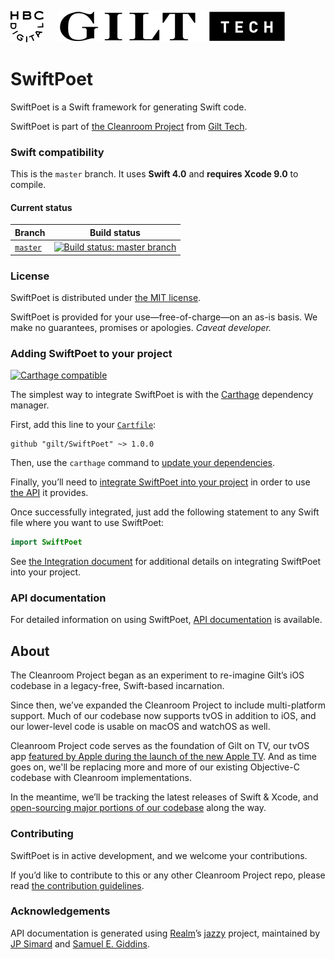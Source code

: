 ![HBC Digital logo](https://raw.githubusercontent.com/gilt/Cleanroom/master/Assets/hbc-digital-logo.png)     
![Gilt Tech logo](https://raw.githubusercontent.com/gilt/Cleanroom/master/Assets/gilt-tech-logo.png)

# SwiftPoet

SwiftPoet is a Swift framework for generating Swift code.

SwiftPoet is part of [the Cleanroom Project](https://github.com/gilt/Cleanroom) from [Gilt Tech](http://tech.gilt.com).


### Swift compatibility

This is the `master` branch. It uses **Swift 4.0** and **requires Xcode 9.0** to compile.


#### Current status

Branch|Build status
--------|------------------------
[`master`](https://github.com/gilt/SwiftPoet)|[![Build status: master branch](https://travis-ci.org/gilt/SwiftPoet.svg?branch=master)](https://travis-ci.org/gilt/SwiftPoet)


### License

SwiftPoet is distributed under [the MIT license](https://github.com/gilt/SwiftPoet/blob/master/LICENSE).

SwiftPoet is provided for your use—free-of-charge—on an as-is basis. We make no guarantees, promises or apologies. *Caveat developer.*


### Adding SwiftPoet to your project

[![Carthage compatible](https://img.shields.io/badge/Carthage-compatible-4BC51D.svg?style=flat)](https://github.com/Carthage/Carthage)

The simplest way to integrate SwiftPoet is with the [Carthage](https://github.com/Carthage/Carthage) dependency manager.

First, add this line to your [`Cartfile`](https://github.com/Carthage/Carthage/blob/master/Documentation/Artifacts.md#cartfile):

```
github "gilt/SwiftPoet" ~> 1.0.0
```

Then, use the `carthage` command to [update your dependencies](https://github.com/Carthage/Carthage#upgrading-frameworks).

Finally, you’ll need to [integrate SwiftPoet into your project](https://github.com/gilt/SwiftPoet/blob/master/INTEGRATION.md) in order to use [the API](https://rawgit.com/gilt/SwiftPoet/master/Documentation/API/index.html) it provides.

Once successfully integrated, just add the following statement to any Swift file where you want to use SwiftPoet:

```swift
import SwiftPoet
```

See [the Integration document](https://github.com/gilt/SwiftPoet/blob/master/INTEGRATION.md) for additional details on integrating SwiftPoet into your project.

### API documentation

For detailed information on using SwiftPoet, [API documentation](https://rawgit.com/gilt/SwiftPoet/master/Documentation/API/index.html) is available.


## About

The Cleanroom Project began as an experiment to re-imagine Gilt’s iOS codebase in a legacy-free, Swift-based incarnation.

Since then, we’ve expanded the Cleanroom Project to include multi-platform support. Much of our codebase now supports tvOS in addition to iOS, and our lower-level code is usable on macOS and watchOS as well.

Cleanroom Project code serves as the foundation of Gilt on TV, our tvOS app [featured by Apple during the launch of the new Apple TV](http://www.apple.com/apple-events/september-2015/). And as time goes on, we'll be replacing more and more of our existing Objective-C codebase with Cleanroom implementations.

In the meantime, we’ll be tracking the latest releases of Swift & Xcode, and [open-sourcing major portions of our codebase](https://github.com/gilt/Cleanroom#open-source-by-default) along the way.


### Contributing

SwiftPoet is in active development, and we welcome your contributions.

If you’d like to contribute to this or any other Cleanroom Project repo, please read [the contribution guidelines](https://github.com/gilt/Cleanroom#contributing-to-the-cleanroom-project).


### Acknowledgements

API documentation is generated using [Realm](http://realm.io)’s [jazzy](https://github.com/realm/jazzy/) project, maintained by [JP Simard](https://github.com/jpsim) and [Samuel E. Giddins](https://github.com/segiddins).
